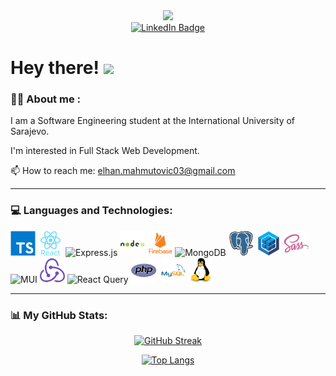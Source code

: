 <div id="header" align="center">
  <img src="https://media.giphy.com/media/hiJ9ypGI5tIKdwKoK2/giphy.gif" width="100"/>
</div>

<div id="badges" align="center">
  <a href="https://www.linkedin.com/in/elhan-mahmutovi%C4%87-015058250/">
    <img src="https://img.shields.io/badge/LinkedIn-blue?style=for-the-badge&logo=linkedin&logoColor=white" alt="LinkedIn Badge"/>
  </a>
</div>

# Hey there! <img src="https://media.giphy.com/media/hvRJCLFzcasrR4ia7z/giphy.gif" width="30px"/>

### :man_technologist: About me :

I am a Software Engineering student at the International University of Sarajevo.

I'm interested in Full Stack Web Development.

:mailbox: How to reach me: elhan.mahmutovic03@gmail.com

---

### 💻 Languages and Technologies:

<div>
  <img src="https://github.com/devicons/devicon/blob/master/icons/typescript/typescript-original.svg" title="TypeScript" alt="TypeScript" height="40"/>
  <img src="https://github.com/devicons/devicon/blob/master/icons/react/react-original-wordmark.svg" title="React" alt="React" height="40"/>
  <img src="https://assets.website-files.com/61ca3f775a79ec5f87fcf937/6202fcdee5ee8636a145a41b_1234.png" title="Express.js"alt="Express.js" height="40"/>
  <img src="https://github.com/devicons/devicon/blob/master/icons/nodejs/nodejs-original-wordmark.svg" title="Node.JS" alt="Node.JS" height="40"/>
  <img src="https://github.com/devicons/devicon/blob/master/icons/firebase/firebase-plain-wordmark.svg" title="Firebase" alt="Firebase" height="40"/>
  <img src="https://cdn.jsdelivr.net/gh/devicons/devicon/icons/mongodb/mongodb-original-wordmark.svg" title="MongoDB" alt="MongoDB" height="40"/>
  <img src="https://github.com/devicons/devicon/blob/master/icons/postgresql/postgresql-original.svg" title="PostgreSQL" alt="PostgreSQL" height="40"/>
  <img src="https://github.com/devicons/devicon/blob/master/icons/sequelize/sequelize-original.svg" title="Sequelize" alt="Sequelize" height="40"/>
  <img src="https://github.com/devicons/devicon/blob/master/icons/sass/sass-original.svg" title="SASS" alt="SASS" height="40"/>
  <img src="https://mui.com/static/logo.png" title="MUI" alt="MUI" height="40"/>
  <img src="https://github.com/devicons/devicon/blob/master/icons/redux/redux-original.svg" title="Redux" alt="Redux" height="40"/>
  <!-- </br> -->
  <img src="https://seeklogo.com/images/R/react-query-logo-1340EA4CE9-seeklogo.com.png" title="React Query" alt="React Query" height="40"/>
  <img src="https://github.com/devicons/devicon/blob/master/icons/php/php-original.svg" title="PHP" alt="PHP" height="40"/>&nbsp;
  <img src="https://github.com/devicons/devicon/blob/master/icons/mysql/mysql-original-wordmark.svg" title="MySQL"  alt="MySQL" height="40"/>
  <img src="https://github.com/devicons/devicon/blob/master/icons/linux/linux-original.svg" title="Linux" alt="Linux" height="40"/>
</div>

---

### 📊 My GitHub Stats:

<div align="center">

[![GitHub Streak](http://github-readme-streak-stats.herokuapp.com/?user=ElhanM&theme=dark&background=000000)](https://git.io/streak-stats)

[![Top Langs](https://github-readme-stats.vercel.app/api/top-langs/?username=ElhanM&layout=compact&theme=vision-friendly-dark)](https://github.com/anuraghazra/github-readme-stats)

</div>
